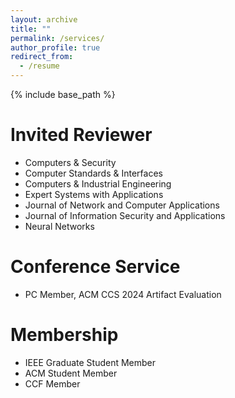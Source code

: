 ```yaml
---
layout: archive
title: ""
permalink: /services/
author_profile: true
redirect_from:
  - /resume
---
```


{% include base_path %}

# Invited Reviewer
* Computers & Security
* Computer Standards & Interfaces
* Computers & Industrial Engineering
* Expert Systems with Applications
* Journal of Network and Computer Applications
* Journal of Information Security and Applications
* Neural Networks

# Conference Service
* PC Member, ACM CCS 2024 Artifact Evaluation 

# Membership
* IEEE Graduate Student Member<br /> 
* ACM Student Member<br /> 
* CCF Member<br /> 



<!-- # Intership -->


  

